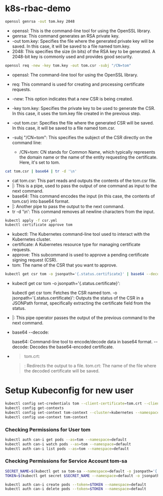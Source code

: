 # k8s-rbac-demo

```bash
openssl genrsa -out tom.key 2048
```

- openssl: This is the command-line tool for using the OpenSSL library.
- genrsa: This command generates an RSA private key.
- -out tom.key: Specifies the file where the generated private key will be saved. In this case, it will be saved to a file named tom.key.
- 2048: This specifies the size (in bits) of the RSA key to be generated. A 2048-bit key is commonly used and provides good security.


```bash
openssl req -new -key tom.key -out tom.csr -subj "/CN=tom"
```

- openssl: The command-line tool for using the OpenSSL library.
- req: This command is used for creating and processing certificate requests.
- -new: This option indicates that a new CSR is being created.
- -key tom.key: Specifies the private key to be used to generate the CSR. In this case, it uses the tom.key file created in the previous step.
- -out tom.csr: Specifies the file where the generated CSR will be saved. In this case, it will be saved to a file named tom.csr.
- -subj "/CN=tom": This specifies the subject of the CSR directly on the command line:

    - /CN=tom: CN stands for Common Name, which typically represents the domain name or the name of the entity requesting the certificate. Here, it's set to tom.



```bash
cat tom.csr | base64 | tr -d '\n'
```

- cat tom.csr: This part reads and outputs the contents of the tom.csr file.
- |: This is a pipe, used to pass the output of one command as input to the next command.
- base64: This command encodes the input (in this case, the contents of tom.csr) into base64 format.
- |: Another pipe to pass the output to the next command.
- tr -d '\n': This command removes all newline characters from the input.


```bash
kubectl apply -f csr.yml
kubectl certificate approve tom
```

- kubectl: The Kubernetes command-line tool used to interact with the Kubernetes cluster.
- certificate: A Kubernetes resource type for managing certificate requests.
- approve: This subcommand is used to approve a pending certificate signing request (CSR).
- tom: The name of the CSR that you want to approve.

```bash
kubectl get csr tom -o jsonpath='{.status.certificate}' | base64 --decode > tom.crt
```

- kubectl get csr tom -o jsonpath='{.status.certificate}':

    kubectl get csr tom: Fetches the CSR named tom.
    -o jsonpath='{.status.certificate}': Outputs the status of the CSR in a JSONPath format, specifically extracting the certificate field from the status.

- |: This pipe operator passes the output of the previous command to the next command.

- base64 --decode:

    base64: Command-line tool to encode/decode data in base64 format.
    --decode: Decodes the base64-encoded certificate.

- > tom.crt:

    >: Redirects the output to a file.
    tom.crt: The name of the file where the decoded certificate will be saved.
    
# Setup Kubeconfig for new user

```bash
kubectl config set-credentials tom --client-certificate=tom.crt --client-key=tom.key
kubectl config get-contexts
kubectl config set-context tom-context --cluster=kubernetes --namespace=default --user=tom
kubectl config use-context tom-context
```

### Checking Permissions for User tom

```bash
kubectl auth can-i get pods --as=tom --namespace=default
kubectl auth can-i watch pods --as=tom --namespace=default
kubectl auth can-i list pods --as=tom --namespace=default
```

### Checking Permissions for Service Account tom-sa

```bash
SECRET_NAME=$(kubectl get sa tom-sa --namespace=default -o jsonpath='{.secrets[0].name}')
TOKEN=$(kubectl get secret $SECRET_NAME --namespace=default -o jsonpath='{.data.token}' | base64 --decode)
```

```bash
kubectl auth can-i create pods --token=$TOKEN --namespace=default
kubectl auth can-i delete pods --token=$TOKEN --namespace=default
```
